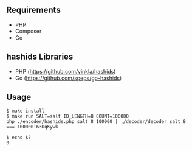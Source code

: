 ## Requirements

* PHP
* Composer
* Go

## hashids Libraries

* PHP (https://github.com/vinkla/hashids)
* Go (https://github.com/speps/go-hashids)


## Usage

```
$ make install
$ make run SALT=salt ID_LENGTH=8 COUNT=100000
php ./encoder/hashids.php salt 8 100000 | ./decoder/decoder salt 8
=== 100000:63OqKywk

$ echo $?
0
```